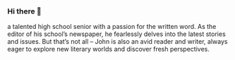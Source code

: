 ### Hi there 👋
a talented high school senior with a passion for the written word. As the editor of his school’s newspaper, he fearlessly delves into the latest stories and issues. But that’s not all – John is also an avid reader and writer, always eager to explore new literary worlds and discover fresh perspectives.
<!--
**SweshikN/SweshikN** is a ✨ _special_ ✨ repository because its `README.md` (this file) appears on your GitHub profile.

Here are some ideas to get you started:

- 🔭 I’m currently working on ...
- 🌱 I’m currently learning ...
- 👯 I’m looking to collaborate on ...
- 🤔 I’m looking for help with ...
- 💬 Ask me about ...
- 📫 How to reach me: ...
- 😄 Pronouns: ...
- ⚡ Fun fact: ...
-->
